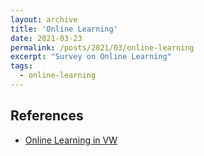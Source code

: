 ```yaml
---
layout: archive
title: 'Online Learning'
date: 2021-03-23
permalink: /posts/2021/03/online-learning
excerpt: "Survey on Online Learning"
tags:
  - online-learning
---  
```


## References
- [Online Learning in VW](https://core.ac.uk/download/pdf/154670973.pdf)